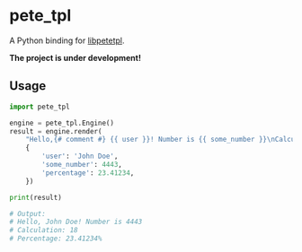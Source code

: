 # pete_tpl

A Python binding for [libpetetpl](https://github.com/pete-tpl/libpetetpl).

__The project is under development!__

## Usage

```python
import pete_tpl

engine = pete_tpl.Engine()
result = engine.render(
    "Hello,{# comment #} {{ user }}! Number is {{ some_number }}\nCalculation: {{ 2 * 9 }}\nPercentage: {{ percentage }}%",
    {
        'user': 'John Doe',
        'some_number': 4443,
        'percentage': 23.41234,
    })

print(result)

# Output:
# Hello, John Doe! Number is 4443
# Calculation: 18
# Percentage: 23.41234%
```